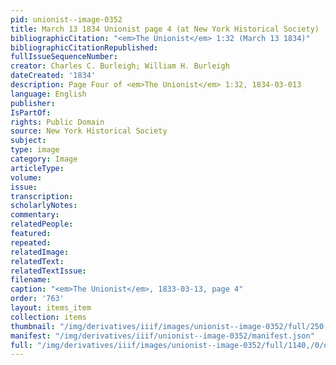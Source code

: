 ```yaml
---
pid: unionist--image-0352
title: March 13 1834 Unionist page 4 (at New York Historical Society)
bibliographicCitation: "<em>The Unionist</em> 1:32 (March 13 1834)"
bibliographicCitationRepublished: 
fullIssueSequenceNumber: 
creator: Charles C. Burleigh; William H. Burleigh
dateCreated: '1834'
description: Page Four of <em>The Unionist</em> 1:32, 1834-03-013
language: English
publisher: 
IsPartOf: 
rights: Public Domain
source: New York Historical Society
subject: 
type: image
category: Image
articleType: 
volume: 
issue: 
transcription: 
scholarlyNotes: 
commentary: 
relatedPeople: 
featured: 
repeated: 
relatedImage: 
relatedText: 
relatedTextIssue: 
filename: 
caption: "<em>The Unionist</em>, 1833-03-13, page 4"
order: '763'
layout: items_item
collection: items
thumbnail: "/img/derivatives/iiif/images/unionist--image-0352/full/250,/0/default.jpg"
manifest: "/img/derivatives/iiif/unionist--image-0352/manifest.json"
full: "/img/derivatives/iiif/images/unionist--image-0352/full/1140,/0/default.jpg"
---
```

